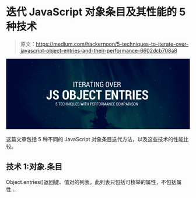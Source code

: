 # 迭代 JavaScript 对象条目及其性能的 5 种技术

> 原文：<https://medium.com/hackernoon/5-techniques-to-iterate-over-javascript-object-entries-and-their-performance-6602dcb708a8>

![](img/112a9a89afdb80832bc0be7fe68a7366.png)

这篇文章包括 5 种不同的 JavaScript 对象条目迭代方法，以及这些技术的性能比较。

## 技术 1:对象.条目

Object.entries()返回键、值对的列表。此列表只包括可枚举的属性，不包括属性…
